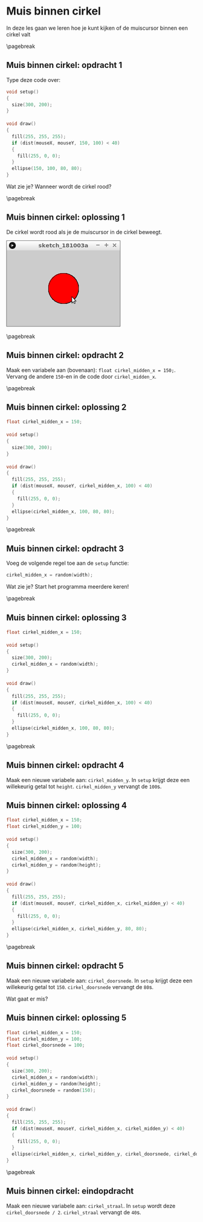 # Muis binnen cirkel

In deze les gaan we leren hoe je kunt kijken of de muiscursor binnen een cirkel valt

\pagebreak

## Muis binnen cirkel: opdracht 1

Type deze code over:

```c++
void setup()
{
  size(300, 200);
}

void draw()
{
  fill(255, 255, 255);
  if (dist(mouseX, mouseY, 150, 100) < 40)
  {
    fill(255, 0, 0);  
  }
  ellipse(150, 100, 80, 80);  
}
```

Wat zie je? Wanneer wordt de cirkel rood?

\pagebreak

## Muis binnen cirkel: oplossing 1

De cirkel wordt rood als je de muiscursor 
in de cirkel beweegt.

![](MuisBinnenCirkel1.png)

\pagebreak

## Muis binnen cirkel: opdracht 2

Maak een variabele aan (bovenaan): `float cirkel_midden_x = 150;`.
Vervang de andere `150`-en in de code door `cirkel_midden_x`.

\pagebreak

## Muis binnen cirkel: oplossing 2

```c++
float cirkel_midden_x = 150;

void setup()
{
  size(300, 200);
}

void draw()
{
  fill(255, 255, 255);
  if (dist(mouseX, mouseY, cirkel_midden_x, 100) < 40)
  {
    fill(255, 0, 0);  
  }
  ellipse(cirkel_midden_x, 100, 80, 80);  
}
```

\pagebreak

## Muis binnen cirkel: opdracht 3

Voeg de volgende regel toe aan de `setup` functie:

```c++
cirkel_midden_x = random(width);
```

Wat zie je? Start het programma meerdere keren!

\pagebreak

## Muis binnen cirkel: oplossing 3

```c++
float cirkel_midden_x = 150;

void setup()
{
  size(300, 200);
  cirkel_midden_x = random(width);
}

void draw()
{
  fill(255, 255, 255);
  if (dist(mouseX, mouseY, cirkel_midden_x, 100) < 40)
  {
    fill(255, 0, 0);  
  }
  ellipse(cirkel_midden_x, 100, 80, 80);  
}
```

\pagebreak

## Muis binnen cirkel: opdracht 4

Maak een nieuwe variabele aan: `cirkel_midden_y`. 
In `setup` krijgt deze een willekeurig getal tot `height`.
`cirkel_midden_y` vervangt de `100`s.

## Muis binnen cirkel: oplossing 4

```c++
float cirkel_midden_x = 150;
float cirkel_midden_y = 100;

void setup()
{
  size(300, 200);
  cirkel_midden_x = random(width);
  cirkel_midden_y = random(height);
}

void draw()
{
  fill(255, 255, 255);
  if (dist(mouseX, mouseY, cirkel_midden_x, cirkel_midden_y) < 40)
  {
    fill(255, 0, 0);  
  }
  ellipse(cirkel_midden_x, cirkel_midden_y, 80, 80);  
}
```

\pagebreak

## Muis binnen cirkel: opdracht 5

Maak een nieuwe variabele aan: `cirkel_doorsnede`. 
In `setup` krijgt deze een willekeurig getal tot `150`.
`cirkel_doorsnede` vervangt de `80`s.

Wat gaat er mis?

## Muis binnen cirkel: oplossing 5

```c++
float cirkel_midden_x = 150;
float cirkel_midden_y = 100;
float cirkel_doorsnede = 100;

void setup()
{
  size(300, 200);
  cirkel_midden_x = random(width);
  cirkel_midden_y = random(height);
  cirkel_doorsnede = random(150);
}

void draw()
{
  fill(255, 255, 255);
  if (dist(mouseX, mouseY, cirkel_midden_x, cirkel_midden_y) < 40)
  {
    fill(255, 0, 0);  
  }
  ellipse(cirkel_midden_x, cirkel_midden_y, cirkel_doorsnede, cirkel_doorsnede);  
}
```

\pagebreak

## Muis binnen cirkel: eindopdracht

Maak een nieuwe variabele aan: `cirkel_straal`. 
In `setup` wordt deze `cirkel_doorsnede / 2`.
`cirkel_straal` vervangt de `40`s.
